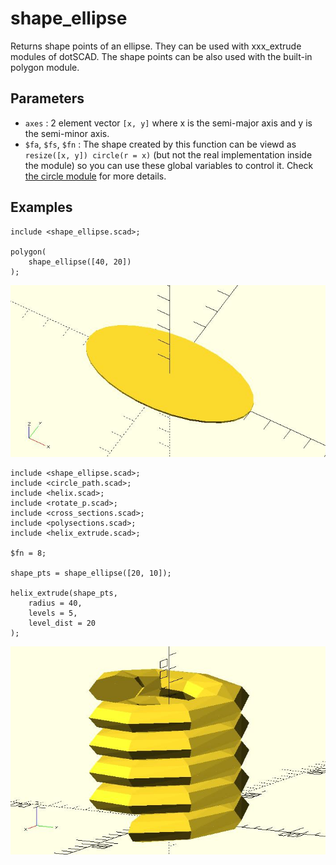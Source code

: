 # shape_ellipse

Returns shape points of an ellipse. They can be used with xxx_extrude modules of dotSCAD. The shape points can be also used with the built-in polygon module. 

## Parameters

- `axes` : 2 element vector `[x, y]` where x is the semi-major axis and y is the semi-minor axis.
- `$fa`, `$fs`, `$fn` : The shape created by this function can be viewd as `resize([x, y]) circle(r = x)` (but not the real implementation inside the module) so you can use these global variables to control it. Check [the circle module](https://en.wikibooks.org/wiki/OpenSCAD_User_Manual/Using_the_2D_Subsystem#circle) for more details. 

## Examples

	include <shape_ellipse.scad>;

	polygon(
		shape_ellipse([40, 20])
	);

![shape_ellipse](images/lib-shape_ellipse-1.JPG)

	include <shape_ellipse.scad>;
	include <circle_path.scad>;
	include <helix.scad>;
	include <rotate_p.scad>;
	include <cross_sections.scad>;
	include <polysections.scad>;
	include <helix_extrude.scad>;

	$fn = 8;
		
	shape_pts = shape_ellipse([20, 10]);

	helix_extrude(shape_pts, 
		radius = 40, 
		levels = 5, 
		level_dist = 20
	);

![shape_ellipse](images/lib-shape_ellipse-2.JPG)

